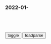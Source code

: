 ### 2022-01-　

```note
```

<table id="tbc" style="white-space:pre-wrap">
</table>
<button onclick="toggleb()">toggle</button>
<button onclick="loadparse()">loadparse</button>
<br>
<!-- 🌸<br>🍅-　-🍑<hr>🍀 -->
<pre>
<textarea rows="30" cols="100" style="display: none" id="tar">

<font size="2"><b>
标价1500的羽绒服成本只有75？ELAND，亏你还曾是“9亿少女的梦”</b></font><br>
https://baijiahao.baidu.com/s?id=1724284347269417056&wfr=spider&for=pc

<font size="1" style="color:#DCDCDC"><b>2022/2/9 下午10:28:10</b></font><br>

<font size="2"><b>
科学家发现喝酒上瘾的真实原因，竟是一种来自远古的“人类诅咒”,社会,奇闻轶事,好看视频</b></font><br>
https://haokan.baidu.com/v?vid=18199777429789701013&sfrom=baidu-feed

<font size="1" style="color:#DCDCDC"><b>2022/2/9 下午10:01:00</b></font><br>

<font size="2"><b>
谷爱凌自曝成功秘诀：每天睡够10小时，白岩松呼吁zg家长学习！</b></font><br>
https://baijiahao.baidu.com/s?id=1724253028695999055&wfr=spider&for=pc

从小我就每天晚上要睡10个小时的觉，
睡觉会促进身体和大脑的成长，
同时睡觉也是一个复习时间，所以就会复习一下当天所学的所有事情，这样早晨起来就会发现会做得更好。

<font size="1" style="color:#DCDCDC"><b>2022/2/9 下午4:28:09</b></font><br>

<font size="2"><b>
云翳散去后是晴空吗？数说后疫情时代的职场人</b></font><br>
https://m.thepaper.cn/baijiahao_16624881

因素：稳定性，抗风险，薪资，自由时间
https://imagepphcloud.thepaper.cn/pph/image/178/586/738.png

焦虑：工作，健康，积蓄
https://imagepphcloud.thepaper.cn/pph/image/178/586/741.png

对家人的重视程度和健康意识的增强，
https://imagepphcloud.thepaper.cn/pph/image/178/586/743.gif

疫情后， “勤俭节约”的消费观却逆袭，从最后一名跃升至第一。
https://imagepphcloud.thepaper.cn/pph/image/178/586/745.png

<font size="1" style="color:#DCDCDC"><b>2022/2/9 下午3:50:19</b></font><br>

<font size="2"><b>
Visual Studio Code使用详解_SmallBottle-CGWLMX的博客-CSDN博客</b></font><br>
https://blog.csdn.net/xiaomucgwlmx/article/details/82906032

修改默认快捷键
File -> Preferences -> Keyboard Shortcuts

修改keybindings.json，我的显示在这里C:\Users\Administrator\AppData\Roaming\Code\User\keybindings.json

<font size="1" style="color:#DCDCDC"><b>2022/2/9 下午3:17:53</b></font><br>

<font size="2"><b>
被人丢到草丛的四只小鸟，发现时已经奄奄一息_哔哩哔哩_bilibili</b></font><br>
https://www.bilibili.com/video/BV1Th411m7YR/?spm_id_from=autoNext

弹幕：遇到一只是意外，一窝肯定是人为啊
弹幕：这不是自然选择，是人干的
弹幕：这不可能是自然原因，四只喜鹊，都倒在一个地方，一定是人干的
弹幕：这些人到底图什么呢。。
弹幕：其实农民都不喜欢喜鹊，破坏很正常
弹幕：喜鹊  斑鸠 吃种子

<font size="1" style="color:#DCDCDC"><b>2022/2/9 下午3:00:16</b></font><br>

<font size="2"><b>
小七把玩具小黄鸭当成真对象，每天把食物吐出来喂给小黄鸭_哔哩哔哩_bilibili</b></font><br>
https://www.bilibili.com/video/BV13r4y1i7wZ?from=search&seid=7843001394487517562&spm_id_from=333.337.0.0

https://i2.hdslb.com/bfs/archive/e5afd2c23babc4fe4361b37fbb259d0509e8c2eb.jpg

<font size="1" style="color:#DCDCDC"><b>2022/2/9 下午3:06:22</b></font><br>

<font size="2"><b>
抗美援朝作品越来越多？我们该怎么防止它变成“抗美神剧”？</b></font><br>
https://mbd.baidu.com/newspage/data/landingsuper?context=%7B%22nid%22%3A%22news_9175438019840720007%22%7D&n_type=-1&p_from=-1

<font size="1" style="color:#DCDCDC"><b>2022/2/9 下午2:46:52</b></font><br>

<font size="2"><b>
集结号：战争太残酷了，就这么几枪过去，不是废了就是死了,影视,战争片,好看视频</b></font><br>
https://haokan.baidu.com/v?vid=6812640228130799555&sfrom=baidu-feed

d惰的小溟0o
我看了这部电影才知道，原来我们先烈们也懂战术动作，不是一窝蜂的向前冲的；原来士兵中枪了也是会喊疼得；原来l导牺牲是没有特别表情的；原来，被炸弹炸着了也是会四分五裂的；原来，战争并不是让人期待的；原来，并不是每一个英雄战士都会被公正对待的！这已经很真实了，这部电影能放出来，我觉得这是一个文化风向标。

<font size="1" style="color:#DCDCDC"><b>2022/2/9 下午2:40:43</b></font><br>

<font size="2"><b>
感染艾滋病，还能活多久？如何判断自己是否得了艾滋病？</b></font><br>
https://mbd.baidu.com/newspage/data/landingsuper?context=%7B%22nid%22%3A%22news_8740466074371546604%22%7D&n_type=-1&p_from=-1

物质和精神的匮乏，很快压下了张悦的头，从看不起到麻木，只过了一周，她跟着同乡变成了下海女中的一员。

窗口期，一般为3-6周，部分感染者会出现发热、皮疹、淋巴结肿大、咽喉痛等症状，与流感的症状类似，一段时间后症状自行消失。

无症状期，也称潜伏期，一般为1-12年，时间长短主要与体内病毒量有关，症状不明显，表面上看是健康的，与正常人无异。

<font size="1" style="color:#DCDCDC"><b>2022/2/9 上午10:47:51</b></font><br>

<font size="2"><b>
日军举行庆祝大会，g命志士扔炸弹，直接命中主x台！,军事,军事历史,好看视频</b></font><br>
https://haokan.baidu.com/v?vid=13238392953760919349&sfrom=baidu-feed

<font size="1" style="color:#DCDCDC"><b>2022/2/9 上午10:27:01</b></font><br>

<font size="2"><b>
老百x用不起的科技，你随便吹吧,科技,人工智能,好看视频</b></font><br>
https://haokan.baidu.com/v?vid=237223537510566435&sfrom=baidu-feed

<font size="1" style="color:#DCDCDC"><b>2022/2/9 上午10:30:30</b></font><br>

<font size="2"><b>
集结号：邓超吃烙饼太香，直接大口造，把我给看饿了！,影视,战争片,好看视频</b></font><br>
https://haokan.baidu.com/v?vid=6314837978667623864&sfrom=baidu-feed

想你这个年纪冒充下等兵的，我们以前甄别过。师级的有，团级的也有。

<font size="1" style="color:#DCDCDC"><b>2022/2/9 上午10:07:48</b></font><br>

</textarea>
</pre>
<!-- 🍀<br>🍑-　-🍅<hr>🌸 -->

```tip
```

<script src="https://cdn.jsdelivr.net/npm/jquery@3.5.1/dist/jquery.min.js"></script>

<link rel="stylesheet" href="https://cdn.jsdelivr.net/gh/fancyapps/fancybox@3.5.7/dist/jquery.fancybox.min.css" />
<script src="https://cdn.jsdelivr.net/gh/fancyapps/fancybox@3.5.7/dist/jquery.fancybox.min.js"></script>

<script type="text/javascript">

var __urlRegex = /(\b(https?|ftp|file):\/\/[-A-Z0-9+&@#\/%?=~_|!:,.;]*[-A-Z0-9+&@#\/%=~_|])/ig;
var __imgRegex = /\.(?:jpe?g|gif|png|webp)$/i;

loadparse();

function parseURL($string){

    var exp = __urlRegex;
    return $string.replace(exp,function(match){
            __imgRegex.lastIndex=0;
            if(__imgRegex.test(match)){
                return '<a data-fancybox="gallery" href="' + match.replace("/p=700", "")
                 + '"><img src="' + match.replace("/p=700", "/p=160x200")+'" width="64"></a>';
            }
            else{
                return '<a href="' + match + '" target="_blank">' + match + '</a>';
            }
        }
    );
}

function loadparse() {
  tbc.innerHTML = parseURL(tar.value);
}

function toggleb() {
  var x = document.getElementById("tar");
  if (x.style.display === "none") {
    x.style.display = "";
  } else {
    x.style.display = "none";
  }
}

</script>
